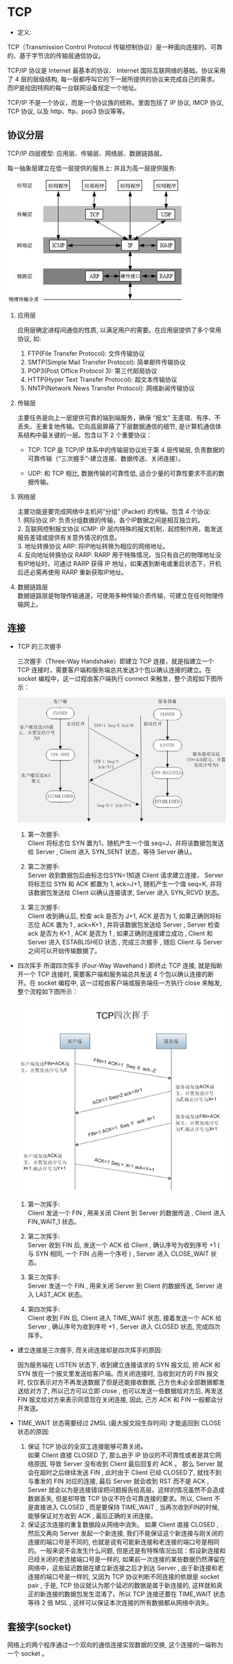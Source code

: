 # TCP  

- 定义: 

TCP（Transmission Control Protocol 传输控制协议）是一种面向连接的、可靠的、基于字节流的传输层通信协议。  

TCP/IP 协议是 Internet 最基本的协议、 Internet 国际互联网络的基础。协议采用了 4 层的层级结构, 每一层都呼叫它的下一层所提供的协议来完成自己的需求。 而IP是给因特网的每一台联网设备规定一个地址。  

TCP/IP 不是一个协议，而是一个协议族的统称。里面包括了 IP 协议, IMCP 协议, TCP 协议, 以及 http、ftp、pop3 协议等等。  

## 协议分层  

TCP/IP 四层模型: 应用层、传输层、网络层、数据链路层。  

每一抽象层建立在低一层提供的服务上: 并且为高一层提供服务:  

![image](imgs/4-layer-construction.jpg)

1. 应用层  

    应用层确定进程间通信的性质, 以满足用户的需要。在应用层提供了多个常用协议, 如:  
    1. FTP(File Transfer Protocol): 文件传输协议  
    2. SMTP(Simple Mail Transfer Protocol): 简单邮件传输协议  
    3. POP3(Post Office Protocol 3): 第三代邮局协议  
    4. HTTP(Hyper Text Transfer Protocol): 超文本传输协议  
    5. NNTP(Network News Transfer Protocol): 网络新闻传输协议

2. 传输层 
    
    主要任务是向上一层提供可靠的端到端服务，确保 “报文” 无差错、有序、不丢失、无重复地传输。它向高层屏蔽了下层数据通信的细节, 是计算机通信体系结构中最关键的一层。包含以下 2 个重要协议：
    - TCP: TCP 是 TCP/IP 体系中的传输层协议处于第 4 层传输层, 负责数据的可靠传输（“三次握手”-建立连接、数据传送、关闭连接）。  

    - UDP: 和 TCP 相比, 数据传输的可靠性低, 适合少量的可靠性要求不高的数据传输。  


3. 网络层  

    主要功能是要完成网络中主机间“分组” (Packet) 的传输。包含 4 个协议:  
        1. 网际协议 IP: 负责分组数据的传输，各个IP数据之间是相互独立的。  
        2. 互联网控制报文协议 ICMP: IP 层内特殊的报文机制，起控制作用，能发送报告差错或提供有关意外情况的信息。  
        3. 地址转换协议 ARP: 将IP地址转换为相应的网络地址。  
        4. 反向地址转换协议 RARP: RARP 用于特殊情况，当只有自己的物理地址没有IP地址时，可通过 RARP 获得 IP 地址，如果遇到断电或重启状态下，开机后还必需再使用 RARP 重新获取IP地址。

4. 数据链路层  
    数据链路层是物理传输通道，可使用多种传输介质传输，可建立在任何物理传输网上。

## 连接

- TCP 的三次握手  

    三次握手（Three-Way Handshake）即建立 TCP 连接，就是指建立一个 TCP 连接时，需要客户端和服务端总共发送3个包以确认连接的建立。在 socket 编程中，这一过程由客户端执行 connect 来触发，整个流程如下图所示：

    ![image](imgs/Three-Way-Handshake.jpg)

    1. 第一次握手:  
    Client 将标志位 SYN 置为1，随机产生一个值 seq=J，并将该数据包发送给 Server , Client 进入 SYN_SENT 状态，等待 Server 确认。  

    2. 第二次握手:   
    Server 收到数据包后由标志位SYN=1知道 Client 请求建立连接， Server 将标志位 SYN 和 ACK 都置为 1, ack=J+1, 随机产生一个值 seq=K, 并将该数据包发送给 Client 以确认连接请求, Server 进入 SYN_RCVD 状态。

    3. 第三次握手:  
    Client 收到确认后, 检查 ack 是否为 J+1, ACK 是否为 1, 如果正确则将标志位 ACK 置为 1 , ack=K+1 , 并将该数据包发送给 Server , Server 检查 ack 是否为 K+1 , ACK 是否为 1 , 如果正确则连接建立成功 , Client 和 Server 进入 ESTABLISHED 状态 , 完成三次握手 , 随后 Client 与 Server 之间可以开始传输数据了。

- 四次挥手
    所谓四次挥手 (Four-Way Wavehand ) 即终止 TCP 连接, 就是指断开一个 TCP 连接时, 需要客户端和服务端总共发送 4 个包以确认连接的断开。在 socket 编程中, 这一过程由客户端或服务端任一方执行 close 来触发, 整个流程如下图所示：

    ![Four-Way-Wavehand](imgs/Four-Way-Wavehand.jpg)

    1. 第一次挥手:  
    Client 发送一个 FIN , 用来关闭 Client 到 Server 的数据传送 , Client 进入 FIN_WAIT_1 状态。

    2. 第二次挥手:  
    Server 收到 FIN 后, 发送一个 ACK 给 Client , 确认序号为收到序号 +1 ( 与 SYN 相同, 一个 FIN 占用一个序号 ) , Server 进入 CLOSE_WAIT 状态。

    3. 第三次挥手:  
    Server 发送一个 FIN , 用来关闭 Server 到 Client 的数据传送, Server 进入 LAST_ACK 状态。

    4. 第四次挥手:  
    Client 收到 FIN 后, Client 进入 TIME_WAIT 状态, 接着发送一个 ACK 给 Server , 确认序号为收到序号 +1 , Server 进入 CLOSED 状态, 完成四次挥手。

- 建立连接是三次握手, 而关闭连接却是四次挥手的原因:  

    因为服务端在 LISTEN 状态下, 收到建立连接请求的 SYN 报文后, 把 ACK 和 SYN 放在一个报文里发送给客户端。而关闭连接时, 当收到对方的 FIN 报文时, 仅仅表示对方不再发送数据了但是还能接收数据, 己方也未必全部数据都发送给对方了, 所以己方可以立即 close , 也可以发送一些数据给对方后, 再发送 FIN 报文给对方来表示同意现在关闭连接, 因此, 己方 ACK 和 FIN 一般都会分开发送。

- TIME_WAIT 状态需要经过 2MSL (最大报文段生存时间) 才能返回到 CLOSE 状态的原因:  

    1. 保证 TCP 协议的全双工连接能够可靠关闭。  
    如果 Client 直接 CLOSED 了, 那么由于 IP 协议的不可靠性或者是其它网络原因, 导致 Server 没有收到 Client 最后回复的 ACK 。 那么 Server 就会在超时之后继续发送 FIN , 此时由于 Client 已经 CLOSED了, 就找不到与重发的 FIN 对应的连接, 最后 Server 就会收到 RST 而不是 ACK , Server 就会以为是连接错误把问题报告给高层。这样的情况虽然不会造成数据丢失, 但是却导致 TCP 协议不符合可靠连接的要求。所以, Client 不是直接进入 CLOSED , 而是要保持 TIME_WAIT , 当再次收到FIN的时候, 能够保证对方收到 ACK , 最后正确的关闭连接。
    2. 保证这次连接的重复数据段从网络中消失。
    如果 Client 直接 CLOSED , 然后又再向 Server 发起一个新连接, 我们不能保证这个新连接与刚关闭的连接的端口号是不同的, 也就是说有可能新连接和老连接的端口号是相同的。一般来说不会发生什么问题, 但是还是有特殊情况出现：假设新连接和已经关闭的老连接端口号是一样的, 如果前一次连接的某些数据仍然滞留在网络中，这些延迟数据在建立新连接之后才到达 Server , 由于新连接和老连接的端口号是一样的, 又因为 TCP 协议判断不同连接的依据是 socket pair , 于是, TCP 协议就认为那个延迟的数据是属于新连接的, 这样就和真正的新连接的数据包发生混淆了。所以 TCP 连接还要在 TIME_WAIT 状态等待 2 倍 MSL , 这样可以保证本次连接的所有数据都从网络中消失。

## 套接字(socket)

网络上的两个程序通过一个双向的通信连接实现数据的交换, 这个连接的一端称为一个 socket 。










